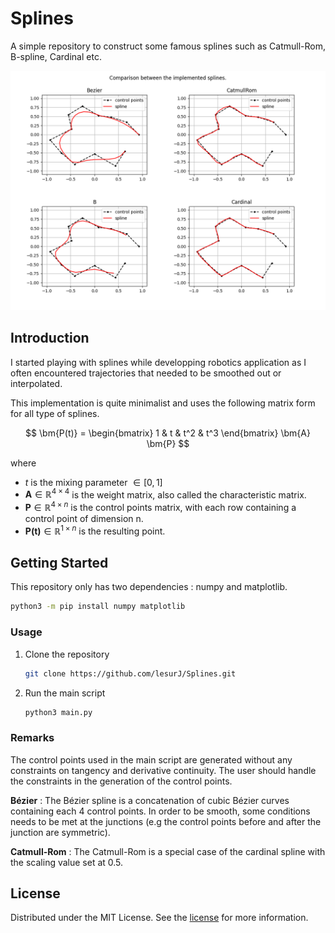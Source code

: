 # Splines

A simple repository to construct some famous splines such as Catmull-Rom, B-spline, Cardinal etc.

![Alt text](splines.png)

## Introduction

I started playing with splines while developping robotics application as I often encountered trajectories that needed to be smoothed out or interpolated.

This implementation is quite minimalist and uses the following matrix form for all type of splines.

$$
\bm{P(t)} =
\begin{bmatrix}
    1 & t & t^2 & t^3
\end{bmatrix}
\bm{A}
\bm{P}
$$

where
- $t$ is the mixing parameter $\in [0,1]$
- $\bm{A} \in \mathbb{R}^{4 \times 4}$ is the weight matrix, also called the characteristic matrix.
- $\bm{P} \in \mathbb{R}^{4 \times n}$ is the control points matrix, with each row containing a control point of dimension n.
- $\bm{P(t)} \in \mathbb{R}^{1 \times n}$ is the resulting point.


## Getting Started

This repository only has two dependencies : numpy and matplotlib.

```sh
python3 -m pip install numpy matplotlib
```

### Usage

1. Clone the repository
    ```sh
    git clone https://github.com/lesurJ/Splines.git
    ```

2. Run the main script
   ```sh
   python3 main.py
   ```


### Remarks

The control points used in the main script are generated without any constraints on tangency and derivative continuity. The user should handle the constraints in the generation of the control points.

**Bézier** : The Bézier spline is a concatenation of cubic Bézier curves containing each 4 control points. In order to be smooth, some conditions needs to be met at the junctions (e.g the control points before and after the junction are symmetric).

**Catmull-Rom** : The Catmull-Rom is a special case of the cardinal spline with the scaling value set at $0.5$.


## License

Distributed under the MIT License. See the [license](LICENSE.md) for more information.
